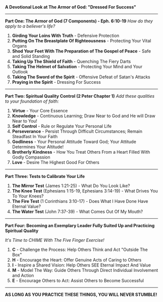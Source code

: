 
**A Devotional Look at The Armor of God: "Dressed For Success"**

---

**Part One: The Armor of God (7 Components) - Eph. 6:10-19**
*How do they apply to a believer's life?*

1. **Girding Your Loins With Truth** - Defensive Protection
2. **Putting On The Breastplate Of Righteousness** - Protecting Your Vital Organs
3. **Shod Your Feet With The Preparation of The Gospel of Peace** - Safe and Solid Standing
4. **Taking Up The Shield of Faith** - Quenching The Fiery Darts
5. **Taking The Helmet of Salvation** - Protecting Your Mind and Your Outlook
6. **Taking The Sword of the Spirit** - Offensive Defeat of Satan's Attacks
7. **Praying in the Spirit** - Dressing For Success

---

**Part Two: Spiritual Quality Control (2 Peter Chapter 1)**
*Add these qualities to your foundation of faith:*

1. **Virtue** - Your Core Essence
2. **Knowledge** - Continuous Learning; Draw Near to God and He will Draw Near to You!
3. **Self Control** - Rule or Regulate Your Personal Life
4. **Perseverance** - Persist Through Difficult Circumstances; Remain Steadfast In Your Faith
5. **Godliness** - Your Personal Attitude Toward God; Your Attitude Determines Your Altitude!
6. **Brotherly Kindness** - How You Treat Others From a Heart Filled With Godly Compassion
7. **Love** - Desire The Highest Good For Others

---

**Part Three: Tests to Calibrate Your Life**

1. **The Mirror Test** (James 1:21-25) - What Do You Look Like?
2. **The Knee Test** (Ephesians 1:15-19, Ephesians 3:14-19) - What Drives You To Your Knees?
3. **The Fire Test** (1 Corinthians 3:10-17) - Does What I Have Done Have Eternal Value?
4. **The Water Test** (John 7:37-39) - What Comes Out Of My Mouth?

---

**Part Four: Becoming an Exemplary Leader Fully Suited Up and Practicing Spiritual Quality**

*It's Time to CHIME With The Five Finger Exercise!*

1. **C** - Challenge the Process: Help Others Think and Act "Outside The Box"
2. **H** - Encourage the Heart: Offer Genuine Acts of Caring to Others
3. **I** - Inspire a Shared Vision: Help Others SEE Eternal Impact And Value
4. **M** - Model The Way: Guide Others Through Direct Individual Involvement and Action
5. **E** - Encourage Others to Act: Assist Others to Become Successful

---

**AS LONG AS YOU PRACTICE THESE THINGS, YOU WILL NEVER STUMBLE!**
<!--stackedit_data:
eyJoaXN0b3J5IjpbMTE0MjIzMDQ5XX0=
-->